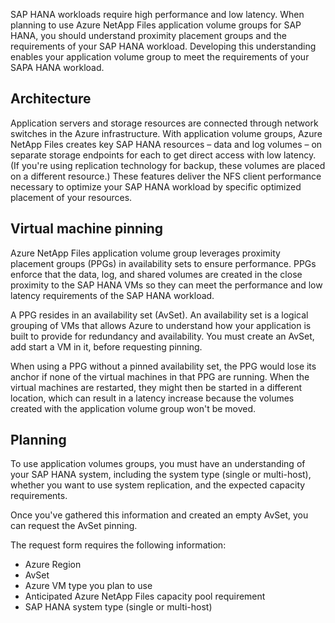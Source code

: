 SAP HANA workloads require high performance and low latency. When planning to use  Azure NetApp Files application volume groups for SAP HANA, you should understand proximity placement groups and the requirements of your SAP HANA workload. Developing this understanding enables your application volume group to meet the requirements of your SAPA HANA workload. 

## Architecture

Application servers and storage resources are connected through network switches in the Azure infrastructure. With application volume groups, Azure NetApp Files creates key SAP HANA resources – data and log volumes – on separate storage endpoints for each to get direct access with low latency. (If you're using replication technology for backup, these volumes are placed on a different resource.) These features deliver the NFS client performance necessary to optimize your SAP HANA workload by specific optimized placement of your resources.

## Virtual machine pinning

Azure NetApp Files application volume group leverages proximity placement groups (PPGs) in availability sets to ensure performance. PPGs enforce that the data, log, and shared volumes are created in the close proximity to the SAP HANA VMs so they can meet the performance and low latency requirements of the SAP HANA workload.

A PPG resides in an availability set (AvSet). An availability set is a logical grouping of VMs that allows Azure to understand how your application is built to provide for redundancy and availability. You must create an AvSet, add start a VM in it, before requesting pinning.

When using a PPG without a pinned availability set, the PPG would lose its anchor if none of the virtual machines in that PPG are running. When the virtual machines are restarted, they might then be started in a different location, which can result in a latency increase because the volumes created with the application volume group won't be moved.

## Planning

To use application volumes groups, you must have an understanding of your SAP HANA system, including the system type (single or multi-host), whether you want to use system replication, and the expected capacity requirements.

Once you've gathered this information and created an empty AvSet, you can request the AvSet pinning.

The request form requires the following information:

- Azure Region
- AvSet
- Azure VM type you plan to use
- Anticipated Azure NetApp Files capacity pool requirement
- SAP HANA system type (single or multi-host)